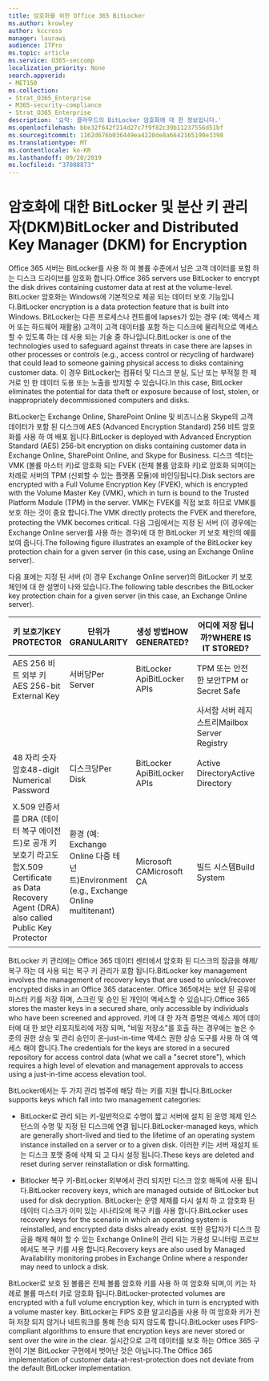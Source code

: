```yaml
---
title: 암호화를 위한 Office 365 BitLocker
ms.author: krowley
author: kccross
manager: laurawi
audience: ITPro
ms.topic: article
ms.service: O365-seccomp
localization_priority: None
search.appverid:
- MET150
ms.collection:
- Strat_O365_Enterprise
- M365-security-compliance
- Strat_O365_Enterprise
description: '요약: 클라우드의 BitLocker 암호화에 대 한 정보입니다.'
ms.openlocfilehash: bbe32f642f214d27c7f9f82c39b11237556d51bf
ms.sourcegitcommit: 1162d676b036449ea4220de8a6642165190e3398
ms.translationtype: MT
ms.contentlocale: ko-KR
ms.lasthandoff: 09/20/2019
ms.locfileid: "37088873"
---
```

# <a name="bitlocker-and-distributed-key-manager-dkm-for-encryption"></a><span data-ttu-id="105be-103">암호화에 대한 BitLocker 및 분산 키 관리자(DKM)</span><span class="sxs-lookup"><span data-stu-id="105be-103">BitLocker and Distributed Key Manager (DKM) for Encryption</span></span>

<span data-ttu-id="105be-104">Office 365 서버는 BitLocker를 사용 하 여 볼륨 수준에서 남은 고객 데이터를 포함 하는 디스크 드라이브를 암호화 합니다.</span><span class="sxs-lookup"><span data-stu-id="105be-104">Office 365 servers use BitLocker to encrypt the disk drives containing customer data at rest at the volume-level.</span></span> <span data-ttu-id="105be-105">BitLocker 암호화는 Windows에 기본적으로 제공 되는 데이터 보호 기능입니다.</span><span class="sxs-lookup"><span data-stu-id="105be-105">BitLocker encryption is a data protection feature that is built into Windows.</span></span> <span data-ttu-id="105be-106">BitLocker는 다른 프로세스나 컨트롤에 lapses가 있는 경우 (예: 액세스 제어 또는 하드웨어 재활용) 고객이 고객 데이터를 포함 하는 디스크에 물리적으로 액세스할 수 있도록 하는 데 사용 되는 기술 중 하나입니다.</span><span class="sxs-lookup"><span data-stu-id="105be-106">BitLocker is one of the technologies used to safeguard against threats in case there are lapses in other processes or controls (e.g., access control or recycling of hardware) that could lead to someone gaining physical access to disks containing customer data.</span></span> <span data-ttu-id="105be-107">이 경우 BitLocker는 컴퓨터 및 디스크 분실, 도난 또는 부적절 한 제거로 인 한 데이터 도용 또는 노출을 방지할 수 있습니다.</span><span class="sxs-lookup"><span data-stu-id="105be-107">In this case, BitLocker eliminates the potential for data theft or exposure because of lost, stolen, or inappropriately decommissioned computers and disks.</span></span>

<span data-ttu-id="105be-108">BitLocker는 Exchange Online, SharePoint Online 및 비즈니스용 Skype의 고객 데이터가 포함 된 디스크에 AES (Advanced Encryption Standard) 256 비트 암호화를 사용 하 여 배포 됩니다.</span><span class="sxs-lookup"><span data-stu-id="105be-108">BitLocker is deployed with Advanced Encryption Standard (AES) 256-bit encryption on disks containing customer data in Exchange Online, SharePoint Online, and Skype for Business.</span></span> <span data-ttu-id="105be-109">디스크 섹터는 VMK (볼륨 마스터 키)로 암호화 되는 FVEK (전체 볼륨 암호화 키)로 암호화 되며이는 차례로 서버의 TPM (신뢰할 수 있는 플랫폼 모듈)에 바인딩됩니다.</span><span class="sxs-lookup"><span data-stu-id="105be-109">Disk sectors are encrypted with a Full Volume Encryption Key (FVEK), which is encrypted with the Volume Master Key (VMK), which in turn is bound to the Trusted Platform Module (TPM) in the server.</span></span> <span data-ttu-id="105be-110">VMK는 FVEK를 직접 보호 하므로 VMK를 보호 하는 것이 중요 합니다.</span><span class="sxs-lookup"><span data-stu-id="105be-110">The VMK directly protects the FVEK and therefore, protecting the VMK becomes critical.</span></span> <span data-ttu-id="105be-111">다음 그림에서는 지정 된 서버 (이 경우에는 Exchange Online server를 사용 하는 경우)에 대 한 BitLocker 키 보호 체인의 예를 보여 줍니다.</span><span class="sxs-lookup"><span data-stu-id="105be-111">The following figure illustrates an example of the BitLocker key protection chain for a given server (in this case, using an Exchange Online server).</span></span>

<span data-ttu-id="105be-112">다음 표에는 지정 된 서버 (이 경우 Exchange Online server)의 BitLocker 키 보호 체인에 대 한 설명이 나와 있습니다.</span><span class="sxs-lookup"><span data-stu-id="105be-112">The following table describes the BitLocker key protection chain for a given server (in this case, an Exchange Online server).</span></span>

| <span data-ttu-id="105be-113">키 보호기</span><span class="sxs-lookup"><span data-stu-id="105be-113">KEY PROTECTOR</span></span> | <span data-ttu-id="105be-114">단위가</span><span class="sxs-lookup"><span data-stu-id="105be-114">GRANULARITY</span></span> | <span data-ttu-id="105be-115">생성 방법</span><span class="sxs-lookup"><span data-stu-id="105be-115">HOW GENERATED?</span></span> | <span data-ttu-id="105be-116">어디에 저장 됩니까?</span><span class="sxs-lookup"><span data-stu-id="105be-116">WHERE IS IT STORED?</span></span> | <span data-ttu-id="105be-117">보호용</span><span class="sxs-lookup"><span data-stu-id="105be-117">PROTECTION</span></span> |
|--------------------------------------------------------------------------------|-------------------------------------------------|----------------|-------------------------|--------------------------------------------------------------------------------------------------|
| <span data-ttu-id="105be-118">AES 256 비트 외부 키</span><span class="sxs-lookup"><span data-stu-id="105be-118">AES 256-bit External Key</span></span> | <span data-ttu-id="105be-119">서버당</span><span class="sxs-lookup"><span data-stu-id="105be-119">Per Server</span></span> | <span data-ttu-id="105be-120">BitLocker Api</span><span class="sxs-lookup"><span data-stu-id="105be-120">BitLocker APIs</span></span> | <span data-ttu-id="105be-121">TPM 또는 안전한 보안</span><span class="sxs-lookup"><span data-stu-id="105be-121">TPM or Secret Safe</span></span> | <span data-ttu-id="105be-122">Lockbox/Access Control</span><span class="sxs-lookup"><span data-stu-id="105be-122">Lockbox / Access Control</span></span> |
|  |  |  | <span data-ttu-id="105be-123">사서함 서버 레지스트리</span><span class="sxs-lookup"><span data-stu-id="105be-123">Mailbox Server Registry</span></span> | <span data-ttu-id="105be-124">TPM 암호화</span><span class="sxs-lookup"><span data-stu-id="105be-124">TPM encrypted</span></span> |
| <span data-ttu-id="105be-125">48 자리 숫자 암호</span><span class="sxs-lookup"><span data-stu-id="105be-125">48-digit Numerical Password</span></span> | <span data-ttu-id="105be-126">디스크당</span><span class="sxs-lookup"><span data-stu-id="105be-126">Per Disk</span></span> | <span data-ttu-id="105be-127">BitLocker Api</span><span class="sxs-lookup"><span data-stu-id="105be-127">BitLocker APIs</span></span> | <span data-ttu-id="105be-128">Active Directory</span><span class="sxs-lookup"><span data-stu-id="105be-128">Active Directory</span></span> | <span data-ttu-id="105be-129">Lockbox/Access Control</span><span class="sxs-lookup"><span data-stu-id="105be-129">Lockbox / Access Control</span></span> |
| <span data-ttu-id="105be-130">X.509 인증서를 DRA (데이터 복구 에이전트)로 공개 키 보호기 라고도 함</span><span class="sxs-lookup"><span data-stu-id="105be-130">X.509 Certificate as Data Recovery Agent (DRA) also called Public Key Protector</span></span> | <span data-ttu-id="105be-131">환경 (예: Exchange Online 다중 테 넌 트)</span><span class="sxs-lookup"><span data-stu-id="105be-131">Environment (e.g., Exchange Online multitenant)</span></span> | <span data-ttu-id="105be-132">Microsoft CA</span><span class="sxs-lookup"><span data-stu-id="105be-132">Microsoft CA</span></span> | <span data-ttu-id="105be-133">빌드 시스템</span><span class="sxs-lookup"><span data-stu-id="105be-133">Build System</span></span> | <span data-ttu-id="105be-134">한 명의 사용자에 게 개인 키에 대 한 전체 암호가 없습니다.</span><span class="sxs-lookup"><span data-stu-id="105be-134">No one user has the full password to the private key.</span></span> <span data-ttu-id="105be-135">암호가 물리적으로 보호 되어 있습니다.</span><span class="sxs-lookup"><span data-stu-id="105be-135">The password is under physical protection.</span></span> |


<span data-ttu-id="105be-136">BitLocker 키 관리에는 Office 365 데이터 센터에서 암호화 된 디스크의 잠금을 해제/복구 하는 데 사용 되는 복구 키 관리가 포함 됩니다.</span><span class="sxs-lookup"><span data-stu-id="105be-136">BitLocker key management involves the management of recovery keys that are used to unlock/recover encrypted disks in an Office 365 datacenter.</span></span> <span data-ttu-id="105be-137">Office 365에서는 보안 된 공유에 마스터 키를 저장 하며, 스크린 및 승인 된 개인이 액세스할 수 있습니다.</span><span class="sxs-lookup"><span data-stu-id="105be-137">Office 365 stores the master keys in a secured share, only accessible by individuals who have been screened and approved.</span></span> <span data-ttu-id="105be-138">키에 대 한 자격 증명은 액세스 제어 데이터에 대 한 보안 리포지토리에 저장 되며, "비밀 저장소"를 호출 하는 경우에는 높은 수준의 권한 상승 및 관리 승인이 온-just-in-time 액세스 권한 상승 도구를 사용 하 여 액세스 해야 합니다.</span><span class="sxs-lookup"><span data-stu-id="105be-138">The credentials for the keys are stored in a secured repository for access control data (what we call a "secret store"), which requires a high level of elevation and management approvals to access using a just-in-time access elevation tool.</span></span>

<span data-ttu-id="105be-139">BitLocker에서는 두 가지 관리 범주에 해당 하는 키를 지원 합니다.</span><span class="sxs-lookup"><span data-stu-id="105be-139">BitLocker supports keys which fall into two management categories:</span></span>

- <span data-ttu-id="105be-140">BitLocker로 관리 되는 키-일반적으로 수명이 짧고 서버에 설치 된 운영 체제 인스턴스의 수명 및 지정 된 디스크에 연결 됩니다.</span><span class="sxs-lookup"><span data-stu-id="105be-140">BitLocker-managed keys, which are generally short-lived and tied to the lifetime of an operating system instance installed on a server or to a given disk.</span></span> <span data-ttu-id="105be-141">이러한 키는 서버 재설치 또는 디스크 포맷 중에 삭제 되 고 다시 설정 됩니다.</span><span class="sxs-lookup"><span data-stu-id="105be-141">These keys are deleted and reset during server reinstallation or disk formatting.</span></span>

- <span data-ttu-id="105be-142">Bitlocker 복구 키-BitLocker 외부에서 관리 되지만 디스크 암호 해독에 사용 됩니다.</span><span class="sxs-lookup"><span data-stu-id="105be-142">BitLocker recovery keys, which are managed outside of BitLocker but used for disk decryption.</span></span> <span data-ttu-id="105be-143">BitLocker는 운영 체제를 다시 설치 하 고 암호화 된 데이터 디스크가 이미 있는 시나리오에 복구 키를 사용 합니다.</span><span class="sxs-lookup"><span data-stu-id="105be-143">BitLocker uses recovery keys for the scenario in which an operating system is reinstalled, and encrypted data disks already exist.</span></span> <span data-ttu-id="105be-144">또한 응답자가 디스크 잠금을 해제 해야 할 수 있는 Exchange Online의 관리 되는 가용성 모니터링 프로브 에서도 복구 키를 사용 합니다.</span><span class="sxs-lookup"><span data-stu-id="105be-144">Recovery keys are also used by Managed Availability monitoring probes in Exchange Online where a responder may need to unlock a disk.</span></span>

<span data-ttu-id="105be-145">BitLocker로 보호 된 볼륨은 전체 볼륨 암호화 키를 사용 하 여 암호화 되며,이 키는 차례로 볼륨 마스터 키로 암호화 됩니다.</span><span class="sxs-lookup"><span data-stu-id="105be-145">BitLocker-protected volumes are encrypted with a full volume encryption key, which in turn is encrypted with a volume master key.</span></span> <span data-ttu-id="105be-146">BitLocker는 FIPS 호환 알고리즘을 사용 하 여 암호화 키가 전혀 저장 되지 않거나 네트워크를 통해 전송 되지 않도록 합니다.</span><span class="sxs-lookup"><span data-stu-id="105be-146">BitLocker uses FIPS-compliant algorithms to ensure that encryption keys are never stored or sent over the wire in the clear.</span></span> <span data-ttu-id="105be-147">실시간으로 고객 데이터를 보호 하는 Office 365 구현이 기본 BitLocker 구현에서 벗어난 것은 아닙니다.</span><span class="sxs-lookup"><span data-stu-id="105be-147">The Office 365 implementation of customer data-at-rest-protection does not deviate from the default BitLocker implementation.</span></span>